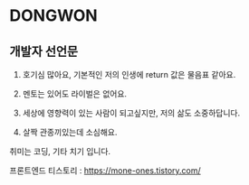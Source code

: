 # DONGWON

<h2>개발자 선언문 </h2>

1. 호기심 많아요, 
   기본적인 저의 인생에 return 값은 물음표 같아요.
   
3. 멘토는 있어도 라이벌은 없어요.

4. 세상에 영향력이 있는 사람이 되고싶지만, 저의 삶도 소중하답니다.

5. 살짝 관종끼있는데 소심해요.

취미는 코딩, 기타 치기 입니다.


프론트엔드 티스토리 : https://mone-ones.tistory.com/
